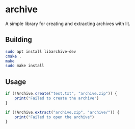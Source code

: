 # archive

A simple library for creating and extracting archives with lit.

## Building

```bash
sudo apt install libarchive-dev
cmake .
make
sudo make install
```

## Usage

```js
if (!Archive.create("test.txt", "archive.zip")) {
    print("Failed to create the archive")
}

if (!Archive.extract("archive.zip", "archive/")) {
    print("Failed to open the archive")
}
```
